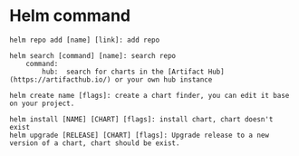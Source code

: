 # Helm command

    helm repo add [name] [link]: add repo

    helm search [command] [name]: search repo
    	command:
    		hub:  search for charts in the [Artifact Hub](https://artifacthub.io/) or your own hub instance

    helm create name [flags]: create a chart finder, you can edit it base on your project.

    helm install [NAME] [CHART] [flags]: install chart, chart doesn't exist
    helm upgrade [RELEASE] [CHART] [flags]: Upgrade release to a new version of a chart, chart should be exist.
